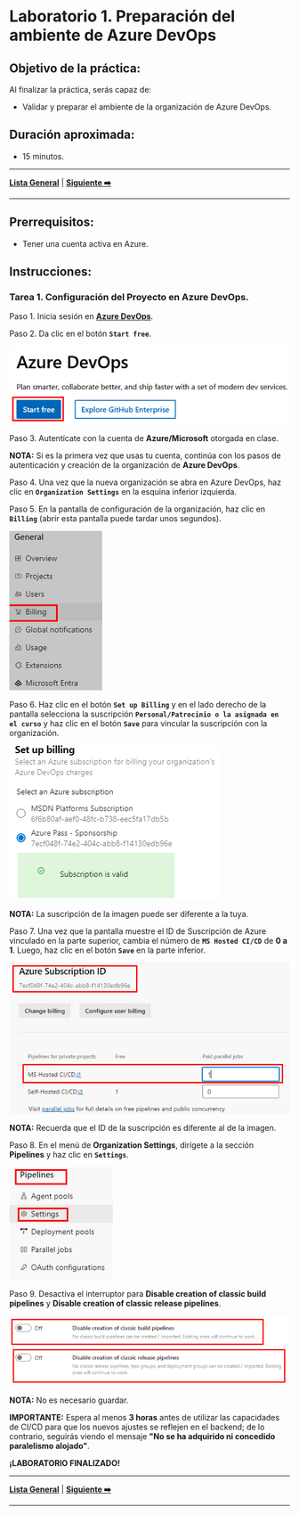 # Laboratorio 1. Preparación del ambiente de Azure DevOps

## Objetivo de la práctica:

Al finalizar la práctica, serás capaz de:

- Validar y preparar el ambiente de la organización de Azure DevOps.

## Duración aproximada:

- 15 minutos.

---

**[Lista General](./README.md)** | **[Siguiente ➡️](./Capítulo1/lab1.md)**

---

## Prerrequisitos:

- Tener una cuenta activa en Azure.

## Instrucciones:

### Tarea 1. Configuración del Proyecto en Azure DevOps.

Paso 1. Inicia sesión en **[Azure DevOps](https://dev.azure.com/)**.

Paso 2. Da clic en el botón **`Start free`**.

![azuredevops1](../images/imgl0/img0.png)

Paso 3. Autentícate con la cuenta de **Azure/Microsoft** otorgada en clase.

**NOTA:** Si es la primera vez que usas tu cuenta, continúa con los pasos de autenticación y creación de la organización de **Azure DevOps**.

Paso 4. Una vez que la nueva organización se abra en Azure DevOps, haz clic en **`Organization Settings`** en la esquina inferior izquierda.

Paso 5. En la pantalla de configuración de la organización, haz clic en **`Billing`** (abrir esta pantalla puede tardar unos segundos).

![azuredevops2](../images/imgl0/img1.png)

Paso 6. Haz clic en el botón **`Set up Billing`** y en el lado derecho de la pantalla selecciona la suscripción **`Personal/Patrocinio o la asignada en el curso`** y haz clic en el botón **`Save`** para vincular la suscripción con la organización.

![azuredevops3](../images/imgl0/img2.png)

**NOTA:** La suscripción de la imagen puede ser diferente a la tuya.

Paso 7. Una vez que la pantalla muestre el ID de Suscripción de Azure vinculado en la parte superior, cambia el número de **`MS Hosted CI/CD`** de **0 a 1**. Luego, haz clic en el botón **`Save`** en la parte inferior.

![azuredevops4](../images/imgl0/img3.png)

**NOTA:** Recuerda que el ID de la suscripción es diferente al de la imagen.

Paso 8. En el menú de **Organization Settings**, dirígete a la sección **Pipelines** y haz clic en **`Settings`**.

![azuredevops5](../images/imgl0/img4.png)

Paso 9. Desactiva el interruptor para **Disable creation of classic build pipelines** y **Disable creation of classic release pipelines**.

![azuredevop6](../images/imgl0/img5.png)

**NOTA:** No es necesario guardar.

**IMPORTANTE:** Espera al menos **3 horas** antes de utilizar las capacidades de CI/CD para que los nuevos ajustes se reflejen en el backend; de lo contrario, seguirás viendo el mensaje **"No se ha adquirido ni concedido paralelismo alojado"**.

**¡LABORATORIO FINALIZADO!**
 
---

**[Lista General](./README.md)** | **[Siguiente ➡️](./Capítulo1/lab1.md)**

---
